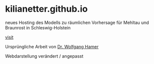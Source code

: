 # kilianetter.github.io
neues Hosting des Modells zu räumlichen Vorhersage für Mehltau und Braunrost in Schleswig-Holstein

[visit](https://www.kilianetter.github.io/ips_digital.html)

Ursprüngliche Arbeit von [Dr. Wolfgang Hamer](https://wolfgang-hamer.de/)

Webdarstellung verändert / angepasst
